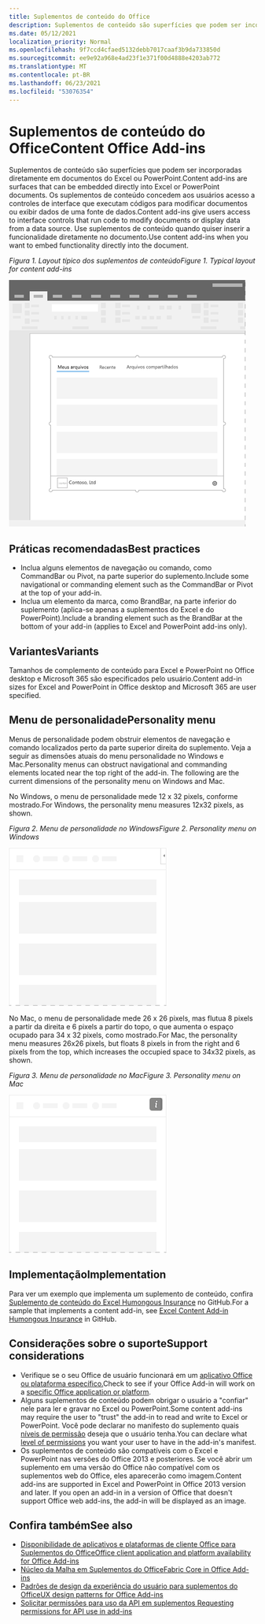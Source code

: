 ```yaml
---
title: Suplementos de conteúdo do Office
description: Suplementos de conteúdo são superfícies que podem ser incorporadas diretamente em documentos do Excel ou do PowerPoint que concedem aos usuários acesso a controles de interface que executam códigos para modificar documentos ou exibir dados de uma fonte de dados.
ms.date: 05/12/2021
localization_priority: Normal
ms.openlocfilehash: 9f7ccd4cfaed5132debb7017caaf3b9da733850d
ms.sourcegitcommit: ee9e92a968e4ad23f1e371f00d4888e4203ab772
ms.translationtype: MT
ms.contentlocale: pt-BR
ms.lasthandoff: 06/23/2021
ms.locfileid: "53076354"
---
```

# <a name="content-office-add-ins"></a><span data-ttu-id="11058-103">Suplementos de conteúdo do Office</span><span class="sxs-lookup"><span data-stu-id="11058-103">Content Office Add-ins</span></span>

<span data-ttu-id="11058-104">Suplementos de conteúdo são superfícies que podem ser incorporadas diretamente em documentos do Excel ou PowerPoint.</span><span class="sxs-lookup"><span data-stu-id="11058-104">Content add-ins are surfaces that can be embedded directly into Excel or PowerPoint documents.</span></span> <span data-ttu-id="11058-105">Os suplementos de conteúdo concedem aos usuários acesso a controles de interface que executam códigos para modificar documentos ou exibir dados de uma fonte de dados.</span><span class="sxs-lookup"><span data-stu-id="11058-105">Content add-ins give users access to interface controls that run code to modify documents or display data from a data source.</span></span> <span data-ttu-id="11058-106">Use suplementos de conteúdo quando quiser inserir a funcionalidade diretamente no documento.</span><span class="sxs-lookup"><span data-stu-id="11058-106">Use content add-ins when you want to embed functionality directly into the document.</span></span>  

<span data-ttu-id="11058-107">*Figura 1. Layout típico dos suplementos de conteúdo*</span><span class="sxs-lookup"><span data-stu-id="11058-107">*Figure 1. Typical layout for content add-ins*</span></span>

![Layout típico para os complementos de conteúdo em um Office aplicativo.](../images/overview-with-app-content.png)

## <a name="best-practices"></a><span data-ttu-id="11058-109">Práticas recomendadas</span><span class="sxs-lookup"><span data-stu-id="11058-109">Best practices</span></span>

- <span data-ttu-id="11058-110">Inclua alguns elementos de navegação ou comando, como CommandBar ou Pivot, na parte superior do suplemento.</span><span class="sxs-lookup"><span data-stu-id="11058-110">Include some navigational or commanding element such as the CommandBar or Pivot at the top of your add-in.</span></span>
- <span data-ttu-id="11058-111">Inclua um elemento da marca, como BrandBar, na parte inferior do suplemento (aplica-se apenas a suplementos do Excel e do PowerPoint).</span><span class="sxs-lookup"><span data-stu-id="11058-111">Include a branding element such as the BrandBar at the bottom of your add-in (applies to Excel and PowerPoint add-ins only).</span></span>

## <a name="variants"></a><span data-ttu-id="11058-112">Variantes</span><span class="sxs-lookup"><span data-stu-id="11058-112">Variants</span></span>

<span data-ttu-id="11058-113">Tamanhos de complemento de conteúdo para Excel e PowerPoint no Office desktop e Microsoft 365 são especificados pelo usuário.</span><span class="sxs-lookup"><span data-stu-id="11058-113">Content add-in sizes for Excel and PowerPoint in Office desktop and Microsoft 365 are user specified.</span></span>

## <a name="personality-menu"></a><span data-ttu-id="11058-114">Menu de personalidade</span><span class="sxs-lookup"><span data-stu-id="11058-114">Personality menu</span></span>

<span data-ttu-id="11058-p102">Menus de personalidade podem obstruir elementos de navegação e comando localizados perto da parte superior direita do suplemento. Veja a seguir as dimensões atuais do menu personalidade no Windows e Mac.</span><span class="sxs-lookup"><span data-stu-id="11058-p102">Personality menus can obstruct navigational and commanding elements located near the top right of the add-in. The following are the current dimensions of the personality menu on Windows and Mac.</span></span>

<span data-ttu-id="11058-117">No Windows, o menu de personalidade mede 12 x 32 pixels, conforme mostrado.</span><span class="sxs-lookup"><span data-stu-id="11058-117">For Windows, the personality menu measures 12x32 pixels, as shown.</span></span>

<span data-ttu-id="11058-118">*Figura 2. Menu de personalidade no Windows*</span><span class="sxs-lookup"><span data-stu-id="11058-118">*Figure 2. Personality menu on Windows*</span></span>

![Menu de personalidade de 12x32 pixels Windows área de trabalho.](../images/personality-menu-win.png)

<span data-ttu-id="11058-120">No Mac, o menu de personalidade mede 26 x 26 pixels, mas flutua 8 pixels a partir da direita e 6 pixels a partir do topo, o que aumenta o espaço ocupado para 34 x 32 pixels, como mostrado.</span><span class="sxs-lookup"><span data-stu-id="11058-120">For Mac, the personality menu measures 26x26 pixels, but floats 8 pixels in from the right and 6 pixels from the top, which increases the occupied space to 34x32 pixels, as shown.</span></span>

<span data-ttu-id="11058-121">*Figura 3. Menu de personalidade no Mac*</span><span class="sxs-lookup"><span data-stu-id="11058-121">*Figure 3. Personality menu on Mac*</span></span>

![Menu de personalidade de 34 x 32 pixels na área de trabalho mac.](../images/personality-menu-mac.png)

## <a name="implementation"></a><span data-ttu-id="11058-123">Implementação</span><span class="sxs-lookup"><span data-stu-id="11058-123">Implementation</span></span>

<span data-ttu-id="11058-124">Para ver um exemplo que implementa um suplemento de conteúdo, confira [Suplemento de conteúdo do Excel Humongous Insurance](https://github.com/OfficeDev/Excel-Content-Add-in-Humongous-Insurance) no GitHub.</span><span class="sxs-lookup"><span data-stu-id="11058-124">For a sample that implements a content add-in, see [Excel Content Add-in Humongous Insurance](https://github.com/OfficeDev/Excel-Content-Add-in-Humongous-Insurance) in GitHub.</span></span>

## <a name="support-considerations"></a><span data-ttu-id="11058-125">Considerações sobre o suporte</span><span class="sxs-lookup"><span data-stu-id="11058-125">Support considerations</span></span>

- <span data-ttu-id="11058-126">Verifique se o seu Office de usuário funcionará em um [aplicativo Office ou plataforma específico.](../overview/office-add-in-availability.md)</span><span class="sxs-lookup"><span data-stu-id="11058-126">Check to see if your Office Add-in will work on a [specific Office application or platform](../overview/office-add-in-availability.md).</span></span>
- <span data-ttu-id="11058-127">Alguns suplementos de conteúdo podem obrigar o usuário a "confiar" nele para ler e gravar no Excel ou PowerPoint.</span><span class="sxs-lookup"><span data-stu-id="11058-127">Some content add-ins may require the user to "trust" the add-in to read and write to Excel or PowerPoint.</span></span> <span data-ttu-id="11058-128">Você pode declarar no manifesto do suplemento quais [níveis de permissão](../develop/requesting-permissions-for-api-use-in-content-and-task-pane-add-ins.md) deseja que o usuário tenha.</span><span class="sxs-lookup"><span data-stu-id="11058-128">You can declare what [level of permissions](../develop/requesting-permissions-for-api-use-in-content-and-task-pane-add-ins.md) you want your user to have in the add-in's manifest.</span></span>  
- <span data-ttu-id="11058-p104">Os suplementos de conteúdo são compatíveis com o Excel e PowerPoint nas versões do Office 2013 e posteriores. Se você abrir um suplemento em uma versão do Office não compatível com os suplementos web do Office, eles aparecerão como imagem.</span><span class="sxs-lookup"><span data-stu-id="11058-p104">Content add-ins are supported in Excel and PowerPoint in Office 2013 version and later. If you open an add-in in a version of Office that doesn't support Office web add-ins, the add-in will be displayed as an image.</span></span>

## <a name="see-also"></a><span data-ttu-id="11058-131">Confira também</span><span class="sxs-lookup"><span data-stu-id="11058-131">See also</span></span>

- [<span data-ttu-id="11058-132">Disponibilidade de aplicativos e plataformas de cliente Office para Suplementos do Office</span><span class="sxs-lookup"><span data-stu-id="11058-132">Office client application and platform availability for Office Add-ins</span></span>](../overview/office-add-in-availability.md)
- [<span data-ttu-id="11058-133">Núcleo da Malha em Suplementos do Office</span><span class="sxs-lookup"><span data-stu-id="11058-133">Fabric Core in Office Add-ins</span></span>](fabric-core.md)
- [<span data-ttu-id="11058-134">Padrões de design da experiência do usuário para suplementos do Office</span><span class="sxs-lookup"><span data-stu-id="11058-134">UX design patterns for Office Add-ins</span></span>](../design/ux-design-pattern-templates.md)
- [<span data-ttu-id="11058-135">Solicitar permissões para uso da API em suplementos </span><span class="sxs-lookup"><span data-stu-id="11058-135">Requesting permissions for API use in add-ins</span></span>](../develop/requesting-permissions-for-api-use-in-content-and-task-pane-add-ins.md)
